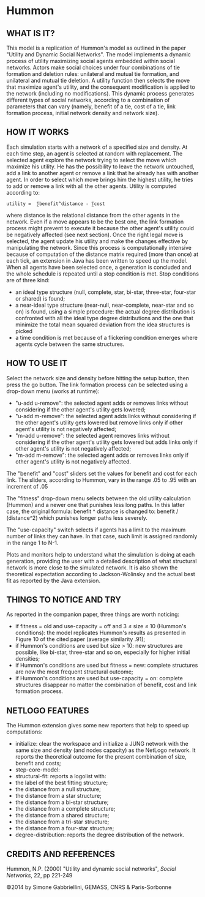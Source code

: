Hummon
======

## WHAT IS IT?

This model is a replication of Hummon's model as outlined in the paper "Utility and Dynamic Social Networks". The model implements a dynamic process of utility maximizing social agents embedded within social networks. 
Actors make social choices under four combinations of tie formation and deletion rules: unilateral and mutual tie formation, and unilateral and mutual tie deletion.
A utility function then selects the move that maximize agent's utility, and the consequent modification is applied to the network (including no modifications).
This dynamic process generates different types of social networks, according to a combination of parameters that can vary (namely, benefit of a tie, cost of a tie, link formation process, initial network density and network size).

## HOW IT WORKS

Each simulation starts with a network of a specified size and density. At each time step, an agent is selected at random with replacement. 
The selected agent explore the network trying to select the move which maximize his utility. He has the possibility to leave the network untouched, add a link to another agent or remove a link that he already has with another agent. In order to select which move brings him the highest utility, he tries to add or remove a link with all the other agents. Utility is computed according to:

    utility =  ∑benefit^distance - ∑cost

where distance is the relational distance from the other agents in the network. Even if a move appears to be the best one, the link formation process might prevent to execute it because the other agent's utility could be negatively affected (see next section).
Once the right legal move is selected, the agent update his utility and make the changes effective by manipulating the network. Since this process is computationally intensive because of computation of the distance matrix required (more than once) at each tick, an extension in Java has been written to speed up the model.
When all agents have been selected once, a generation is concluded and the whole schedule is repeated until a stop condition is met.
Stop conditions are of three kind:

- an ideal type structure (null, complete, star, bi-star, three-star, four-star or shared) is found;
- a near-ideal type structure (near-null, near-complete, near-star and so on) is found, using a simple procedure: the actual degree distribution is confronted with all the ideal type degree distributions and the one that minimize the total mean squared deviation from the idea structures is picked
- a time condition is met because of a flickering condition emerges where agents cycle between the same structures.

## HOW TO USE IT

Select the network size and density before hitting the setup button, then press the go button. The link formation process can be selected using a drop-down menu (works at runtime):

- "u-add u-remove": the selected agent adds or removes links without considering if the other agent's utility gets lowered;
- "u-add m-remove": the selected agent adds links without considering if the other agent's utility gets lowered but remove links only if other agent's utility is not negatively affected;
- "m-add u-remove": the selected agent removes links without considering if the other agent's utility gets lowered but adds links only if other agent's utility is not negatively affected;
- "m-add m-remove": the selected agent adds or removes links only if other agent's utility is not negatively affected.

The "benefit" and "cost" sliders set the values for benefit and cost for each link. The sliders, according to Hummon, vary in the range .05 to .95 with an increment of .05

The "fitness" drop-down menu selects between the old utility calculation (Hummon) and a newer one that punishes less long paths. In this latter case, the original formula:
    benefit ^ distance 
is changed to:
    benefit / (distance^2)
which punishes longer paths less severely.

The "use-capacity" switch selects if agents has a limit to the maximum number of links they can have. In that case, such limit is assigned randomly in the range 1 to N-1.

Plots and monitors help to understand what the simulation is doing at each generation, providing the user with a detailed description of what structural network is more close to the simulated network. It is also shown the theoretical expectation according to Jackson-Wolinsky and the actual best fit as reported by the Java extension.

## THINGS TO NOTICE AND TRY

As reported in the companion paper, three things are worth noticing:
- if fitness = old and use-capacity = off and 3 ≤ size ≤ 10 (Hummon's conditions): the model replicates Hummon's results as presented in Figure 10 of the cited paper (average similarity .91);
- if Hummon's conditions are used but size > 10: new structures are possible, like bi-star, three-star and so on, especially for higher initial densities;
- if Hummon's conditions are used but fitness = new: complete structures are now the most frequent structural outcome;
- if Hummon's conditions are used but use-capacity = on: complete structures disappear no matter the combination of benefit, cost and link formation process.

## NETLOGO FEATURES

The Hummon extension gives some new reporters that help to speed up computations:

- initialize: clear the workspace and initialize a JUNG network with the same size and density (and nodes capacity) as the NetLogo network. It reports the theoretical outcome for the present combination of size, benefit and costs;
- step-core-model:
- structural-fit: reports a logolist with:
 - the label of the best fitting structure;
 - the distance from a null structure;
 - the distance from a star structure;
 - the distance from a bi-star structure;
 - the distance from a complete structure;
 - the distance from a shared structure;
 - the distance from a tri-star structure;
 - the distance from a four-star structure;
- degree-distribution: reports the degree distribution of the network.

## CREDITS AND REFERENCES

Hummon, N.P. (2000) "Utility and dynamic social networks", <i>Social Networks</i>, 22, pp 221-249

©2014 by Simone Gabbriellini, GEMASS, CNRS & Paris-Sorbonne
